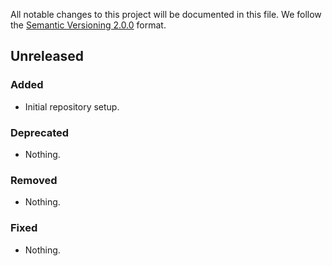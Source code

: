 All notable changes to this project will be documented in this file.
We follow the [Semantic Versioning 2.0.0](http://semver.org/) format.


## Unreleased

### Added
- Initial repository setup.

### Deprecated
- Nothing.

### Removed
- Nothing.

### Fixed
- Nothing.
